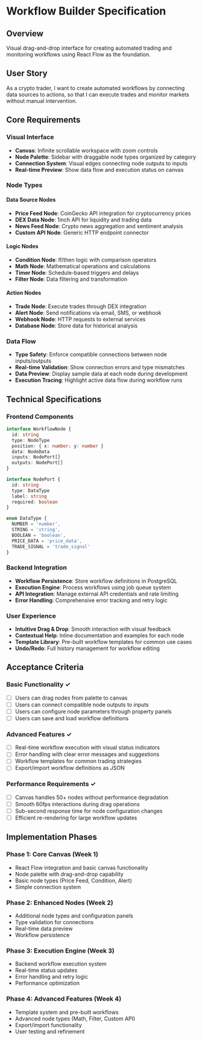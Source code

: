 # Workflow Builder Specification

## Overview
Visual drag-and-drop interface for creating automated trading and monitoring workflows using React Flow as the foundation.

## User Story
As a crypto trader, I want to create automated workflows by connecting data sources to actions, so that I can execute trades and monitor markets without manual intervention.

## Core Requirements

### Visual Interface
- **Canvas**: Infinite scrollable workspace with zoom controls
- **Node Palette**: Sidebar with draggable node types organized by category
- **Connection System**: Visual edges connecting node outputs to inputs
- **Real-time Preview**: Show data flow and execution status on canvas

### Node Types

#### Data Source Nodes
- **Price Feed Node**: CoinGecko API integration for cryptocurrency prices
- **DEX Data Node**: 1inch API for liquidity and trading data  
- **News Feed Node**: Crypto news aggregation and sentiment analysis
- **Custom API Node**: Generic HTTP endpoint connector

#### Logic Nodes  
- **Condition Node**: If/then logic with comparison operators
- **Math Node**: Mathematical operations and calculations
- **Timer Node**: Schedule-based triggers and delays
- **Filter Node**: Data filtering and transformation

#### Action Nodes
- **Trade Node**: Execute trades through DEX integration
- **Alert Node**: Send notifications via email, SMS, or webhook
- **Webhook Node**: HTTP requests to external services
- **Database Node**: Store data for historical analysis

### Data Flow
- **Type Safety**: Enforce compatible connections between node inputs/outputs
- **Real-time Validation**: Show connection errors and type mismatches
- **Data Preview**: Display sample data at each node during development
- **Execution Tracing**: Highlight active data flow during workflow runs

## Technical Specifications

### Frontend Components
```typescript
interface WorkflowNode {
  id: string
  type: NodeType
  position: { x: number; y: number }
  data: NodeData
  inputs: NodePort[]
  outputs: NodePort[]
}

interface NodePort {
  id: string
  type: DataType
  label: string
  required: boolean
}

enum DataType {
  NUMBER = 'number',
  STRING = 'string', 
  BOOLEAN = 'boolean',
  PRICE_DATA = 'price_data',
  TRADE_SIGNAL = 'trade_signal'
}
```

### Backend Integration
- **Workflow Persistence**: Store workflow definitions in PostgreSQL
- **Execution Engine**: Process workflows using job queue system
- **API Integration**: Manage external API credentials and rate limiting
- **Error Handling**: Comprehensive error tracking and retry logic

### User Experience
- **Intuitive Drag & Drop**: Smooth interaction with visual feedback
- **Contextual Help**: Inline documentation and examples for each node
- **Template Library**: Pre-built workflow templates for common use cases
- **Undo/Redo**: Full history management for workflow editing

## Acceptance Criteria

### Basic Functionality ✓
- [ ] Users can drag nodes from palette to canvas
- [ ] Users can connect compatible node outputs to inputs  
- [ ] Users can configure node parameters through property panels
- [ ] Users can save and load workflow definitions

### Advanced Features ✓
- [ ] Real-time workflow execution with visual status indicators
- [ ] Error handling with clear error messages and suggestions
- [ ] Workflow templates for common trading strategies
- [ ] Export/import workflow definitions as JSON

### Performance Requirements ✓
- [ ] Canvas handles 50+ nodes without performance degradation
- [ ] Smooth 60fps interactions during drag operations
- [ ] Sub-second response time for node configuration changes
- [ ] Efficient re-rendering for large workflow updates

## Implementation Phases

### Phase 1: Core Canvas (Week 1)
- React Flow integration and basic canvas functionality
- Node palette with drag-and-drop capability
- Basic node types (Price Feed, Condition, Alert)
- Simple connection system

### Phase 2: Enhanced Nodes (Week 2)  
- Additional node types and configuration panels
- Type validation for connections
- Real-time data preview
- Workflow persistence

### Phase 3: Execution Engine (Week 3)
- Backend workflow execution system
- Real-time status updates
- Error handling and retry logic
- Performance optimization

### Phase 4: Advanced Features (Week 4)
- Template system and pre-built workflows
- Advanced node types (Math, Filter, Custom API)
- Export/import functionality  
- User testing and refinement
